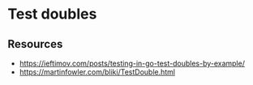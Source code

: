 # Test doubles

## Resources

- https://ieftimov.com/posts/testing-in-go-test-doubles-by-example/
- https://martinfowler.com/bliki/TestDouble.html
